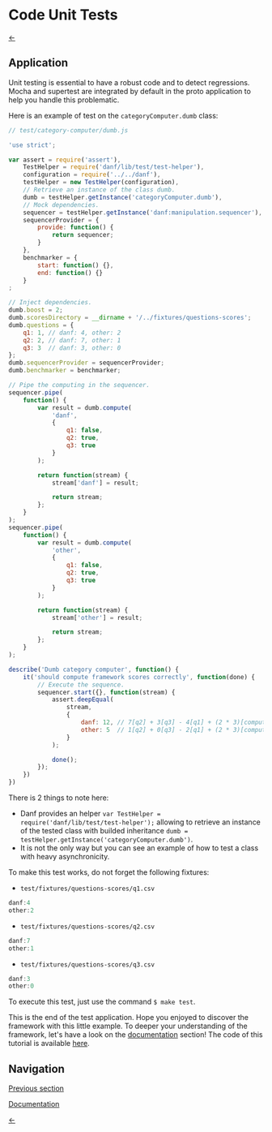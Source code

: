 Code Unit Tests
===============

[←](index.md)

Application
-----------

Unit testing is essential to have a robust code and to detect regressions. Mocha and supertest are integrated by default in the proto application to help you handle this problematic.

Here is an example of test on the `categoryComputer.dumb` class:

```javascript
// test/category-computer/dumb.js

'use strict';

var assert = require('assert'),
    TestHelper = require('danf/lib/test/test-helper'),
    configuration = require('../../danf'),
    testHelper = new TestHelper(configuration),
    // Retrieve an instance of the class dumb.
    dumb = testHelper.getInstance('categoryComputer.dumb'),
    // Mock dependencies.
    sequencer = testHelper.getInstance('danf:manipulation.sequencer'),
    sequencerProvider = {
        provide: function() {
            return sequencer;
        }
    },
    benchmarker = {
        start: function() {},
        end: function() {}
    }
;

// Inject dependencies.
dumb.boost = 2;
dumb.scoresDirectory = __dirname + '/../fixtures/questions-scores';
dumb.questions = {
    q1: 1, // danf: 4, other: 2
    q2: 2, // danf: 7, other: 1
    q3: 3  // danf: 3, other: 0
};
dumb.sequencerProvider = sequencerProvider;
dumb.benchmarker = benchmarker;

// Pipe the computing in the sequencer.
sequencer.pipe(
    function() {
        var result = dumb.compute(
            'danf',
            {
                q1: false,
                q2: true,
                q3: true
            }
        );

        return function(stream) {
            stream['danf'] = result;

            return stream;
        };
    }
);
sequencer.pipe(
    function() {
        var result = dumb.compute(
            'other',
            {
                q1: false,
                q2: true,
                q3: true
            }
        );

        return function(stream) {
            stream['other'] = result;

            return stream;
        };
    }
);

describe('Dumb category computer', function() {
    it('should compute framework scores correctly', function(done) {
        // Execute the sequence.
        sequencer.start({}, function(stream) {
            assert.deepEqual(
                stream,
                {
                    danf: 12, // 7[q2] + 3[q3] - 4[q1] + (2 * 3)[computed boost]
                    other: 5  // 1[q2] + 0[q3] - 2[q1] + (2 * 3)[computed boost]
                }
            );

            done();
        });
    })
})
```

There is 2 things to note here:
* Danf provides an helper `var TestHelper = require('danf/lib/test/test-helper');` allowing to retrieve an instance of the tested class with builded inheritance `dumb = testHelper.getInstance('categoryComputer.dumb')`.
* It is not the only way but you can see an example of how to test a class with heavy asynchronicity.

To make this test works, do not forget the following fixtures:

* `test/fixtures/questions-scores/q1.csv`
```javascript
danf:4
other:2
```

* `test/fixtures/questions-scores/q2.csv`
```javascript
danf:7
other:1
```

* `test/fixtures/questions-scores/q3.csv`
```javascript
danf:3
other:0
```

To execute this test, just use the command `$ make test`.

This is the end of the test application. Hope you enjoyed to discover the framework with this little example.
To deeper your understanding of the framework, let's have a look on the [documentation](../use/index.md) section!
The code of this tutorial is available [here](../../test/functional/tutorial).

Navigation
----------

[Previous section](ajax-app.md)

[Documentation](../use/tests.md)

[←](index.md)